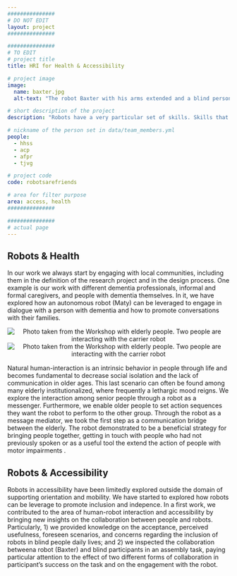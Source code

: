 ```yaml
---
###############
# DO NOT EDIT
layout: project
###############

###############
# TO EDIT
# project title
title: HRI for Health & Accessibility

# project image
image:
  name: baxter.jpg
  alt-text: "The robot Baxter with his arms extended and a blind person feeling its hands" # provide a description for the image #a11y

# short description of the project
description: "Robots have a very particular set of skills. Skills that have been acquired over a vast amount of reasearch. Skills that make them powerful tools to leverage for social inclusion, accessibility and interaction."

# nickname of the person set in data/team_members.yml
people:
  - hhss
  - acp
  - afpr
  - tjvg

# project code
code: robotsarefriends

# area for filter purpose
area: access, health
###############

###############
# actual page
---
```

## Robots & Health
In our work we always start by engaging with local communities, including them in the definition of the research project and in the design process. 
One example is our work with different dementia professionals, informal and formal caregivers, and people with dementia themselves. 
In it, we have explored how an autonomous robot (Maty) can be leveraged to engage in dialogue with a person with dementia and how to promote conversations with their families.

<p style="text-align: center; margin-bottom:15px">
<img style="width:auto; max-height: 400px; margin-left:auto; margin-right:auto; display:inline-block;" class="img-responsive imgpub" src="{{ site.url }}{{ site.baseurl }}/images/projects/carrier_robot.jpg" alt="Photo taken from the Workshop with elderly people. Two people are interacting with the carrier robot">
<img style="width:auto; max-height: 400px; margin-left:auto; margin-right:auto; display:inline-block;" class="img-responsive imgpub" src="{{ site.url }}{{ site.baseurl }}/images/projects/carrier_robot1.jpeg" alt="Photo taken from the Workshop with elderly people. Two people are interacting with the carrier robot">
</p>

Natural human-interaction is an intrinsic behavior in people through life and becomes fundamental to decrease social isolation and the lack of communication in older ages. This last scenario can often be found among many elderly institutionalized, where frequently a lethargic mood reigns. We explore the interaction among senior people through a robot as a messenger. Furthermore, we enable older people to set action sequences they want the robot to perform to the other group. Through the robot as a message mediator, we took the first step as a communication bridge between the elderly. The robot demonstrated to be a beneficial strategy for bringing people together, getting in touch with people who had not previously spoken or as a useful tool the extend the action of people with motor impairments .

## Robots & Accessibility
Robots in accessibility have been limitedly explored outside the domain of supporting orientation and mobility. We have started to explored how robots can be leverage to promote inclusion and indepence. 
In a first work, we contributed to the area of human-robot interaction and accessibility by bringing new insights on the 
collaboration between people and robots. Particularly, 1) we provided knowledge on the acceptance, perceived usefulness, foreseen scenarios, 
and concerns regarding the inclusion of robots in blind people daily lives; and 2) 
we inspected the collaboration betweena robot (Baxter) and blind participants in an assembly task, paying particular attention to the effect of two 
different forms of collaboration in participant’s success on the task and on the engagement with the robot.



